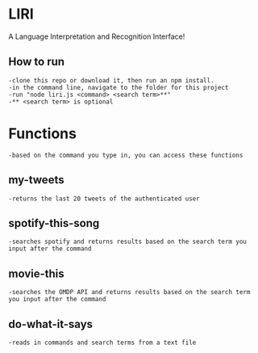 # LIRI

A Language Interpretation and Recognition Interface!

## How to run
	-clone this repo or download it, then run an npm install.
	-in the command line, navigate to the folder for this project
	-run "node liri.js <command> <search term>**"
	-** <search term> is optional

# Functions
	-based on the command you type in, you can access these functions

## my-tweets
	-returns the last 20 tweets of the authenticated user

## spotify-this-song <song name>
	-searches spotify and returns results based on the search term you input after the command

## movie-this
	-searches the OMDP API and returns results based on the search term you input after the command

## do-what-it-says
	-reads in commands and search terms from a text file